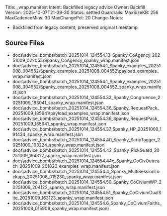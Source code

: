 Title: _wrap.manifest
Intent: Backfilled legacy advice
Owner: Backfill
Version: 2025-10-07T21-39-30
Status: settled
Guardrails:
  MaxSizeKB: 256
  MaxCadenceMins: 30
  MaxChangePct: 20
Change-Notes:
  - Backfilled from legacy content; preserved original timestamp

## Source Files
- docs\advice_bombs\batch_20251014_124554\.13_Spanky_CoAgency_20251009_022055\Spanky_CoAgency\_spanky\_wrap.manifest.json
- docs\advice_bombs\batch_20251014_124554\.1_Spanky_examples_20251008_004552\Spanky_examples_20251008_004552\payload\_examples\_wrap.manifest.json
- docs\advice_bombs\batch_20251014_124554\.1_Spanky_examples_20251008_004552\Spanky_examples_20251008_004552\_spanky\_wrap.manifest.json
- docs\advice_bombs\batch_20251014_124554\.32_Spanky_Congruence_20251009_183041\_spanky\_wrap.manifest.json
- docs\advice_bombs\batch_20251014_124554\.36_Spanky_RequestPack_20251009_185641\payload\_examples\_wrap.manifest.json
- docs\advice_bombs\batch_20251014_124554\.36_Spanky_RequestPack_20251009_185641\_spanky\_wrap.manifest.json
- docs\advice_bombs\batch_20251014_124554\.37_Spanky_HP_20251009_191434\_spanky\_wrap.manifest.json
- docs\advice_bombs\batch_20251014_124554\.40_Spanky_ScripTagger_20251009_193224\_spanky\_wrap.manifest.json
- docs\advice_bombs\batch_20251014_124554\.42_Spanky_RickGuard_20251009_194327\_spanky\_wrap.manifest.json
- docs\advice_bombs\batch_20251014_124554\.44c_Spanky_CoCivOutreach_20251009_201820\_examples\_wrap.manifest.json
- docs\advice_bombs\batch_20251014_124554\.4_Spanky_MultiSessionLockups_20251008_015230\_spanky\_wrap.manifest.json
- docs\advice_bombs\batch_20251014_124554\.50_Spanky_CoCiviumWP_20251009_204122\_spanky\_wrap.manifest.json
- docs\advice_bombs\batch_20251014_124554\.51_Spanky_CoCiviumDualSite_20251009_163123\_spanky\_wrap.manifest.json
- docs\advice_bombs\batch_20251014_124554\.6_Spanky_CoCiviumFaiths_20251008_015909\_spanky\_wrap.manifest.json)
